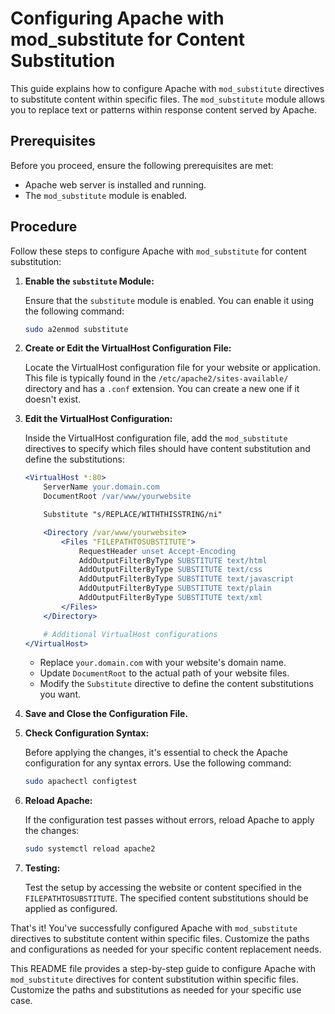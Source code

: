 # Configuring Apache with mod_substitute for Content Substitution

This guide explains how to configure Apache with `mod_substitute` directives to substitute content within specific files. The `mod_substitute` module allows you to replace text or patterns within response content served by Apache.

## Prerequisites

Before you proceed, ensure the following prerequisites are met:

- Apache web server is installed and running.
- The `mod_substitute` module is enabled.

## Procedure

Follow these steps to configure Apache with `mod_substitute` for content substitution:

1. **Enable the `substitute` Module:**

   Ensure that the `substitute` module is enabled. You can enable it using the following command:

   ```bash
   sudo a2enmod substitute
   ```

2. **Create or Edit the VirtualHost Configuration File:**

   Locate the VirtualHost configuration file for your website or application. This file is typically found in the `/etc/apache2/sites-available/` directory and has a `.conf` extension. You can create a new one if it doesn't exist.

3. **Edit the VirtualHost Configuration:**

   Inside the VirtualHost configuration file, add the `mod_substitute` directives to specify which files should have content substitution and define the substitutions:

   ```apache
   <VirtualHost *:80>
       ServerName your.domain.com
       DocumentRoot /var/www/yourwebsite

       Substitute "s/REPLACE/WITHTHISSTRING/ni"

       <Directory /var/www/yourwebsite>
           <Files "FILEPATHTOSUBSTITUTE">
               RequestHeader unset Accept-Encoding
               AddOutputFilterByType SUBSTITUTE text/html
               AddOutputFilterByType SUBSTITUTE text/css
               AddOutputFilterByType SUBSTITUTE text/javascript
               AddOutputFilterByType SUBSTITUTE text/plain
               AddOutputFilterByType SUBSTITUTE text/xml
           </Files>
       </Directory>

       # Additional VirtualHost configurations
   </VirtualHost>
   ```

   - Replace `your.domain.com` with your website's domain name.
   - Update `DocumentRoot` to the actual path of your website files.
   - Modify the `Substitute` directive to define the content substitutions you want.

4. **Save and Close the Configuration File.**

5. **Check Configuration Syntax:**

   Before applying the changes, it's essential to check the Apache configuration for any syntax errors. Use the following command:

   ```bash
   sudo apachectl configtest
   ```

6. **Reload Apache:**

   If the configuration test passes without errors, reload Apache to apply the changes:

   ```bash
   sudo systemctl reload apache2
   ```

7. **Testing:**

   Test the setup by accessing the website or content specified in the `FILEPATHTOSUBSTITUTE`. The specified content substitutions should be applied as configured.

That's it! You've successfully configured Apache with `mod_substitute` directives to substitute content within specific files. Customize the paths and configurations as needed for your specific content replacement needs.

This README file provides a step-by-step guide to configure Apache with `mod_substitute` directives for content substitution within specific files. Customize the paths and substitutions as needed for your specific use case.